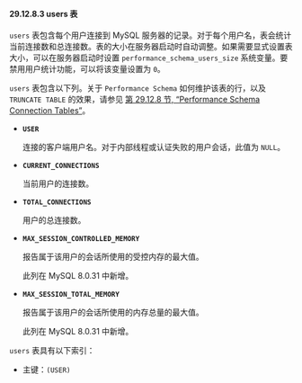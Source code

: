 #### 29.12.8.3 users 表

`users` 表包含每个用户连接到 MySQL 服务器的记录。对于每个用户名，表会统计当前连接数和总连接数。表的大小在服务器启动时自动调整。如果需要显式设置表大小，可以在服务器启动时设置 `performance_schema_users_size` 系统变量。要禁用用户统计功能，可以将该变量设置为 `0`。

`users` 表包含以下列。关于 `Performance Schema` 如何维护该表的行，以及 `TRUNCATE TABLE` 的效果，请参见 [第 29.12.8 节, “Performance Schema Connection Tables”](#section-29-12-8-performance-schema-connection-tables)。

- **`USER`**

  连接的客户端用户名。对于内部线程或认证失败的用户会话，此值为 `NULL`。

- **`CURRENT_CONNECTIONS`**

  当前用户的连接数。

- **`TOTAL_CONNECTIONS`**

  用户的总连接数。

- **`MAX_SESSION_CONTROLLED_MEMORY`**

  报告属于该用户的会话所使用的受控内存的最大值。

  此列在 MySQL 8.0.31 中新增。

- **`MAX_SESSION_TOTAL_MEMORY`**

  报告属于该用户的会话所使用的内存总量的最大值。

  此列在 MySQL 8.0.31 中新增。

`users` 表具有以下索引：

- 主键：`(USER)`